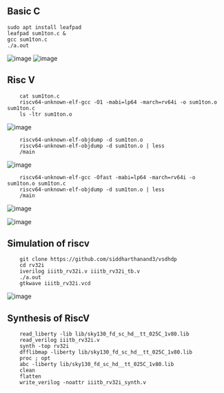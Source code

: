 ## Basic C

    sudo apt install leafpad
    leafpad sum1ton.c &
    gcc sum1ton.c
    ./a.out

![image](https://github.com/saivardhan3333/VSD-HD/assets/60193705/2dd738e0-542f-4cef-9430-6f8c50cc3935)
![image](https://github.com/saivardhan3333/VSD-HD/assets/60193705/f542d1a0-d210-4275-90f8-fcc586f47851)

## Risc V

        cat sum1ton.c
        riscv64-unknown-elf-gcc -O1 -mabi=lp64 -march=rv64i -o sum1ton.o sum1ton.c
        ls -ltr sum1ton.o
![image](https://github.com/saivardhan3333/VSD-HD/assets/60193705/d922627f-cd59-4170-b247-a2456a2173c8)

        riscv64-unknown-elf-objdump -d sum1ton.o
        riscv64-unknown-elf-objdump -d sum1ton.o | less
        /main
![image](https://github.com/saivardhan3333/VSD-HD/assets/60193705/482d9d01-42ff-4032-9909-c54c9011a1ac)

        riscv64-unknown-elf-gcc -Ofast -mabi=lp64 -march=rv64i -o sum1ton.o sum1ton.c
        riscv64-unknown-elf-objdump -d sum1ton.o | less
        /main
![image](https://github.com/saivardhan3333/VSD-HD/assets/60193705/487bbc60-5626-4800-be1c-dbe217924d5f)

![image](https://github.com/saivardhan3333/VSD-HD/assets/60193705/622a439f-1ce5-4844-86a9-23893f1636ee)


## Simulation of riscv

        git clone https://github.com/siddharthanand3/vsdhdp
        cd rv32i
        iverilog iiitb_rv32i.v iiitb_rv32i_tb.v
        ./a.out
        gtkwave iiitb_rv32i.vcd

![image](https://github.com/saivardhan3333/VSD-HD/assets/60193705/aebd6e43-ed82-4b87-b6a6-8e5b9c57c8b2)

## Synthesis of RiscV

        read_liberty -lib lib/sky130_fd_sc_hd__tt_025C_1v80.lib
        read_verilog iiitb_rv32i.v
        synth -top rv32i	
        dfflibmap -liberty lib/sky130_fd_sc_hd__tt_025C_1v80.lib
        proc ; opt
        abc -liberty lib/sky130_fd_sc_hd__tt_025C_1v80.lib
        clean
        flatten
        write_verilog -noattr iiitb_rv32i_synth.v

        

        
